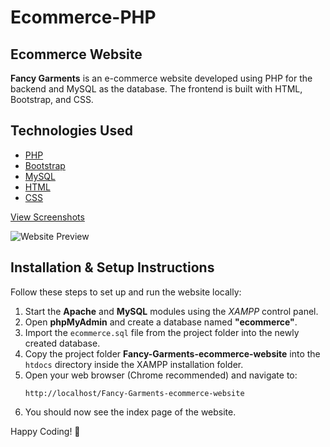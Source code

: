 # Ecommerce-PHP

## Ecommerce Website
**Fancy Garments** is an e-commerce website developed using PHP for the backend and MySQL as the database. The frontend is built with HTML, Bootstrap, and CSS.

## Technologies Used
- [PHP](https://www.php.net/docs.php)
- [Bootstrap](https://getbootstrap.com)
- [MySQL](https://www.mysql.com)
- [HTML](https://www.w3schools.com/html/default.asp)
- [CSS](https://www.w3schools.com/css/default.asp)

[View Screenshots](https://winston-dsouza.github.io/#projects)

![Website Preview](https://github.com/winston-dsouza/winston-dsouza.github.io/blob/master/images/ecom/productgif.gif)

## Installation & Setup Instructions
Follow these steps to set up and run the website locally:

1. Start the **Apache** and **MySQL** modules using the *XAMPP* control panel.
2. Open **phpMyAdmin** and create a database named **"ecommerce"**.
3. Import the `ecommerce.sql` file from the project folder into the newly created database.
4. Copy the project folder **Fancy-Garments-ecommerce-website** into the `htdocs` directory inside the XAMPP installation folder.
5. Open your web browser (Chrome recommended) and navigate to:
   ```
   http://localhost/Fancy-Garments-ecommerce-website
   ```
6. You should now see the index page of the website.

Happy Coding! 🎉
